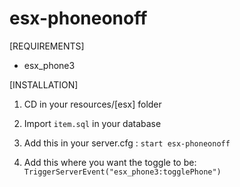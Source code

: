 # esx-phoneonoff

[REQUIREMENTS]
  
* esx_phone3

[INSTALLATION]

1) CD in your resources/[esx] folder

2) Import ``item.sql`` in your database

3) Add this in your server.cfg :
``start esx-phoneonoff``

4) Add this where you want the toggle to be:
``TriggerServerEvent("esx_phone3:togglePhone")``